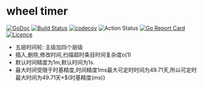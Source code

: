 # wheel timer
[![GoDoc](https://godoc.org/github.com/thinkgos/wheel?status.svg)](https://godoc.org/github.com/thinkgos/wheel)
[![Build Status](https://travis-ci.org/thinkgos/wheel.svg?branch=master)](https://travis-ci.org/thinkgos/wheel)
[![codecov](https://codecov.io/gh/thinkgos/wheel/branch/master/graph/badge.svg)](https://codecov.io/gh/thinkgos/wheel)
![Action Status](https://github.com/thinkgos/wheel/workflows/Go/badge.svg)
[![Go Report Card](https://goreportcard.com/badge/github.com/thinkgos/wheel)](https://goreportcard.com/report/github.com/thinkgos/wheel)
[![Licence](https://img.shields.io/github/license/thinkgos/wheel)](https://raw.githubusercontent.com/thinkgos/wheel/master/LICENSE)  

 - 五层时间轮: 主级加四个层级
 - 插入,删除,修改时间,扫描超时条目时间复杂度o(1)
 - 默认时间精度为1m,默认时间为1s.
 - 最大时间受限于时基精度,时间精度1ms最大可定时时间为49.71天,所以可定时最大时间为49.71天*${时基精度(ms)}
